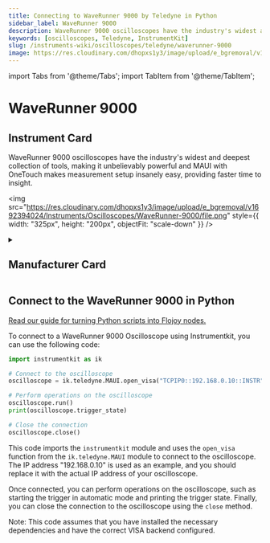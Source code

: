 ```yaml
---
title: Connecting to WaveRunner 9000 by Teledyne in Python
sidebar_label: WaveRunner 9000
description: WaveRunner 9000 oscilloscopes have the industry's widest and deepest collection of tools, making it unbelievably powerful and MAUI with OneTouch makes measurement setup insanely easy, providing faster time to insight.
keywords: [oscilloscopes, Teledyne, InstrumentKit]
slug: /instruments-wiki/oscilloscopes/teledyne/waverunner-9000
image: https://res.cloudinary.com/dhopxs1y3/image/upload/e_bgremoval/v1692394024/Instruments/Oscilloscopes/WaveRunner-9000/file.png
---
```


import Tabs from '@theme/Tabs';
import TabItem from '@theme/TabItem';

# WaveRunner 9000

## Instrument Card

<div className="flex">

<div>

WaveRunner 9000 oscilloscopes have the industry's widest and deepest collection of tools, making it unbelievably powerful and MAUI with OneTouch makes measurement setup insanely easy, providing faster time to insight.

</div>

<img src="https://res.cloudinary.com/dhopxs1y3/image/upload/e_bgremoval/v1692394024/Instruments/Oscilloscopes/WaveRunner-9000/file.png" style={{ width: "325px", height: "200px", objectFit: "scale-down" }} />

</div>

<details>
<summary><h2>Manufacturer Card</h2></summary>

<img src="https://res.cloudinary.com/dhopxs1y3/image/upload/v1692125958/Instruments/Vendor%20Logos/Teledyne.png" style={{ width: "100%", height: "170px",objectFit: "scale-down" }} />

Teledyne LeCroy is an American manufacturer of oscilloscopes, protocol analyzers and other test equipment. LeCroy is now a subsidiary of Teledyne Technologies. <a href="https://www.teledynelecroy.com/">Website</a>.

<ul>
  <li>Headquarters: USA</li>
  <li>Yearly Revenue (millions, USD): 5458.6</li>
</ul>
</details>

## Connect to the WaveRunner 9000 in Python

[Read our guide for turning Python scripts into Flojoy nodes.](https://docs.flojoy.ai/custom-nodes/creating-custom-node/)
<Tabs>
<TabItem value="InstrumentKit" label="InstrumentKit">

To connect to a WaveRunner 9000 Oscilloscope using Instrumentkit, you can use the following code:

```python
import instrumentkit as ik

# Connect to the oscilloscope
oscilloscope = ik.teledyne.MAUI.open_visa("TCPIP0::192.168.0.10::INSTR")

# Perform operations on the oscilloscope
oscilloscope.run()
print(oscilloscope.trigger_state)

# Close the connection
oscilloscope.close()
```

This code imports the `instrumentkit` module and uses the `open_visa` function from the `ik.teledyne.MAUI` module to connect to the oscilloscope. The IP address "192.168.0.10" is used as an example, and you should replace it with the actual IP address of your oscilloscope.

Once connected, you can perform operations on the oscilloscope, such as starting the trigger in automatic mode and printing the trigger state. Finally, you can close the connection to the oscilloscope using the `close` method.

Note: This code assumes that you have installed the necessary dependencies and have the correct VISA backend configured.

</TabItem>
</Tabs>